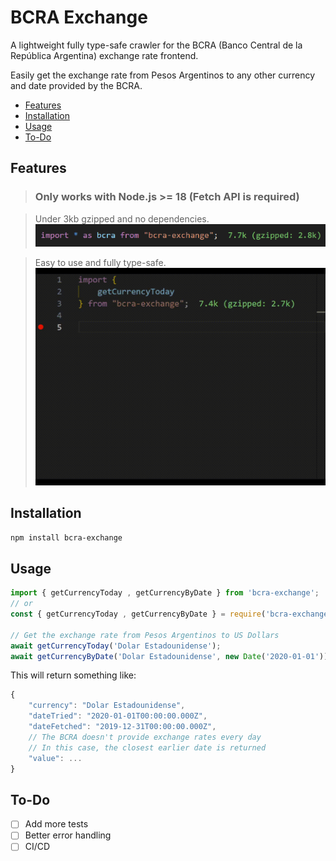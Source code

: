 # BCRA Exchange
A lightweight fully type-safe crawler for the BCRA (Banco Central de la República Argentina) exchange rate frontend.

Easily get the exchange rate from Pesos Argentinos to any other currency and date provided by the BCRA.

- [Features](#features)
- [Installation](#installation)
- [Usage](#usage)
- [To-Do](#to-do)

## Features

> ### Only works with Node.js >= 18 (Fetch API is required)

> Under 3kb gzipped and no dependencies.
![7.7k (gzipped: 2.8k)](./resources/size.png)

> Easy to use and fully type-safe.
![Fully type-safe](./resources/usage.gif)

## Installation
```bash
npm install bcra-exchange
```

## Usage
```typescript
import { getCurrencyToday , getCurrencyByDate } from 'bcra-exchange';
// or
const { getCurrencyToday , getCurrencyByDate } = require('bcra-exchange');

// Get the exchange rate from Pesos Argentinos to US Dollars
await getCurrencyToday('Dolar Estadounidense');
await getCurrencyByDate('Dolar Estadounidense', new Date('2020-01-01'));
```

This will return something like:
```javascript
{
    "currency": "Dolar Estadounidense",
    "dateTried": "2020-01-01T00:00:00.000Z",
    "dateFetched": "2019-12-31T00:00:00.000Z", 
    // The BCRA doesn't provide exchange rates every day
    // In this case, the closest earlier date is returned
    "value": ...
}
```

## To-Do
- [ ] Add more tests
- [ ] Better error handling
- [ ] CI/CD